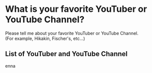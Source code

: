 # What is your favorite YouTuber or YouTube Channel?
Please tell me about your favorite YouTuber or YouTube Channel.  
(For example, Hikakin, Fischer's, etc...)

## List of YouTuber and YouTube Channel
enna
